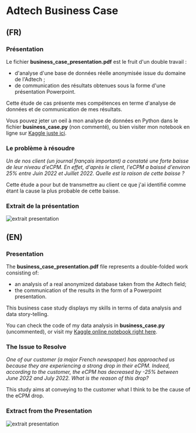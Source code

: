 # Adtech Business Case

## (FR)

### Présentation

Le fichier **business_case_presentation.pdf** est le fruit d'un double travail :
- d'analyse d'une base de données réelle anonymisée issue du domaine de l'Adtech ;
- de communication des résultats obtenues sous la forme d'une présentation Powerpoint.

Cette étude de cas présente mes compétences en terme d'analyse de données et de communication de mes résultats.

Vous pouvez jeter un oeil à mon analyse de données en Python dans le fichier **business_case.py** (non commenté), ou bien visiter mon notebook en ligne sur [Kaggle juste ici](https://www.kaggle.com/code/blmxmld/business-case-notebook).

### Le problème à résoudre

*Un de nos client (un journal français important) a constaté une forte baisse de leur niveau d'eCPM. En effet, d'après le client, l'eCPM a baissé d'environ 25% entre Juin 2022 et Juillet 2022.*
*Quelle est la raison de cette baisse ?*

Cette étude a pour but de transmettre au client ce que j'ai identifié comme étant la cause la plus probable de cette baisse.

### Extrait de la présentation


![extrait presentation](https://i.ibb.co/W2TCjm3/image.png)


## (EN)

### Presentation

The **business_case_presentation.pdf** file represents a double-folded work consisting of:
- an analysis of a real anonymized database taken from the Adtech field;
- the communication of the results	in the form of a Powerpoint presentation.

This business case study displays my skills in terms of data analysis and data story-telling.

You can check the code of my data analysis in **business_case.py** (uncommented), or visit my [Kaggle online notebook right here](https://www.kaggle.com/code/blmxmld/business-case-notebook).

### The Issue to Resolve

*One of our customer (a major French newspaper) has approached us because they are experiencing a strong drop in their eCPM. Indeed, according to the customer, the eCPM has decreased by -25% between June 2022 and July 2022.*
*What is the reason of this drop?*

This study aims at conveying to the customer what I think to be the cause of the eCPM drop.

### Extract from the Presentation


![extrait presentation](https://i.ibb.co/W2TCjm3/image.png)